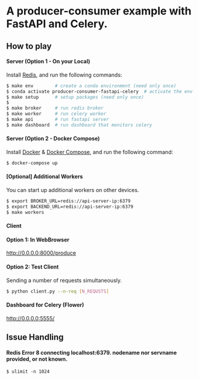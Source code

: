 # A producer-consumer example with FastAPI and Celery.

## How to play

#### Server (Option 1 - On your Local)
Install [Redis](https://redis.io/topics/quickstart), and run the following commands:

```bash
$ make env        # create a conda environment (need only once)
$ conda activate producer-consumer-fastapi-celery  # activate the env
$ make setup      # setup packages (need only once)
$
$ make broker     # run redis broker
$ make worker     # run celery worker
$ make api        # run fastapi server
$ make dashboard  # run dashboard that monitors celery
```

#### Server (Option 2 - Docker Compose)
Install [Docker](https://docs.docker.com/engine/install/) & [Docker Compose](https://docs.docker.com/compose/install/),
and run the following command:

```bash
$ docker-compose up
```

#### [Optional] Additional Workers
You can start up additional workers on other devices.

```bash
$ export BROKER_URL=redis://api-server-ip:6379
$ export BACKEND_URL=redis://api-server-ip:6379
$ make workers
```

#### Client

#### Option 1: In WebBrowser
http://0.0.0.0:8000/produce

#### Option 2: Test Client
Sending a number of requests simultaneously.

```bash
$ python client.py --n-req [N_REQUSTS]
```

#### Dashboard for Celery (Flower)
http://0.0.0.0:5555/

## Issue Handling

#### Redis Error 8 connecting localhost:6379. nodename nor servname provided, or not known.
`$ ulimit -n 1024`
